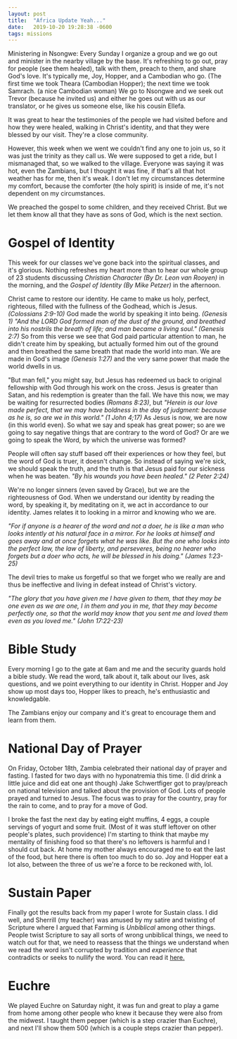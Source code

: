 ```yaml
---
layout: post
title:  "Africa Update Yeah..."
date:   2019-10-20 19:28:38 -0600
tags: missions
---
```


Ministering in Nsongwe:
Every Sunday I organize a group and we go out and minister in the nearby village by the base. It's refreshing to go out, pray for people (see them healed), talk with them, preach to them, and share God's love. It's typically me, Joy, Hopper, and a Cambodian who go. (The first time we took Theara (Cambodian Hopper); the next time we took Samrach. (a nice Cambodian woman) We go to Nsongwe and we seek out Trevor (because he invited us) and either he goes out with us as our translator, or he gives us someone else, like his cousin Ellefa.


It was great to hear the testimonies of the people we had visited before and how they were healed, walking in Christ's identity, and that they were blessed by our visit. They're a close community.

However, this week when we went we couldn't find any one to join us, so it was just the trinity as they call us. We were supposed to get a ride, but I mismanaged that, so we walked to the village. Everyone was saying it was hot, even the Zambians, but I thought it was fine, if that's all that hot weather has for me, then it's weak. I don't let my circumstances determine my comfort, because the comforter (the holy spirit) is inside of me, it's not dependent on my circumstances.

We preached the gospel to some children, and they received Christ. But we let them know all that they have as sons of God, which is the next section.

Gospel of Identity
=============

This week for our classes we've gone back into the spiritual classes, and it's glorious. Nothing refreshes my heart more than to hear our whole group of 23 students discussing *Christian Character (By Dr. Leon van Rooyen)* in the morning, and the *Gospel of Identity (By Mike Petzer)* in the afternoon.

Christ came to restore our identity. He came to make us holy, perfect, righteous, filled with the fullness of the Godhead, which is Jesus. *(Colossians 2:9-10)* God made the world by speaking it into being. *(Genesis 1)*
*"And the LORD God formed man of the dust of the ground, and breathed into his nostrils the breath of life; and man became a living soul." (Genesis 2:7)* So from this verse we see that God paid particular attention to man, he didn't create him by speaking, but actually formed him out of the ground and then breathed the same breath that made the world into man. We are made in God's image *(Genesis 1:27)* and the very same power that made the world dwells in us. 

"But man fell," you might say, but Jesus has redeemed us back to original fellowship with God through his work on the cross. Jesus is greater than Satan, and his redemption is greater than the fall. We have this now, we may be waiting for resurrected bodies *(Romans 8:23)*, but *"Herein is our love made perfect, that we may have boldness in the day of judgment: because as he is, so are we in this world." (1 John 4;17)* As Jesus is now, we are now (in this world even). So what we say and speak has great power; so are we going to say negative things that are contrary to the word of God? Or are we going to speak the Word, by which the universe was formed?

People will often say stuff based off their experiences or how they feel, but the word of God is truer, it doesn't change. So instead of saying we're sick, we should speak the truth, and the truth is that Jesus paid for our sickness when he was beaten. *"By his wounds you have been healed." (2 Peter 2:24)*

We're no longer sinners (even saved by Grace), but we are the righteousness of God. When we understand our identity by reading the word, by speaking it, by meditating on it, we act in accordance to our identity. James relates it to looking in a mirror and knowing who we are.

*"For if anyone is a hearer of the word and not a doer, he is like a man who looks intently at his natural face in a mirror.
For he looks at himself and goes away and at once forgets what he was like.
But the one who looks into the perfect law, the law of liberty, and perseveres, being no hearer who forgets but a doer who acts, he will be blessed in his doing." (James 1:23-25)*

The devil tries to make us forgetful so that we forget who we really are and thus be ineffective and living in defeat instead of Christ's victory. 

*"The glory that you have given me I have given to them, that they may be one even as we are one,
I in them and you in me, that they may become perfectly one, so that the world may know that you sent me and loved them even as you loved me." (John 17:22-23)*

Bible Study
===========
Every morning I go to the gate at 6am and me and the security guards hold a bible study. We read the word, talk about it, talk about our lives, ask questions, and we point everything to our identity in Christ. Hopper and Joy show up most days too, Hopper likes to preach, he's enthusiastic and knowledgable.

The Zambians enjoy our company and it's great to encourage them and learn from them.

National Day of Prayer
===========
On Friday, October 18th, Zambia celebrated their national day of prayer and fasting. I fasted for two days with no hyponatremia this time. (I did drink a little juice and did eat one ant though) Jake Schwertfiger got to pray/preach on national television and talked about the provision of God. Lots of people prayed and turned to Jesus. The focus was to pray for the country, pray for the rain to come, and to pray for a move of God.

I broke the fast the next day by eating eight muffins, 4 eggs, a couple servings of yogurt and some fruit. (Most of it was stuff leftover on other people's plates, such providence) I'm starting to think that maybe my mentality of finishing food so that there's no leftovers is harmful and I should cut back. At home my mother always encouraged me to eat the last of the food, but here there is often too much to do so. Joy and Hopper eat a lot also, between the three of us we're a force to be reckoned with, lol.

Sustain Paper
===========

Finally got the results back from my paper I wrote for Sustain class. I did well, and Sherrill (my teacher) was amused by my satire and twisting of Scripture where I argued that Farming is _Unbiblical_ among other things. People twist Scripture to say all sorts of wrong unbiblical things, we need to watch out for that, we need to reassess that the things we understand when we read the word isn't corrupted by tradition and *experience* that contradicts or seeks to nullify the word.
You can read it [here.](http://tnelsond.com/assets/farmingisunbiblical.pdf)

Euchre
=====

We played Euchre on Saturday night, it was fun and great to play a game from home among other people who knew it because they were also from the midwest. I taught them pepper (which is a step crazier than Euchre), and next I'll show them 500 (which is a couple steps crazier than pepper).
